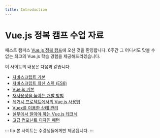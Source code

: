 ```yaml
---
title: Introduction
---
```


# Vue.js 정복 캠프 수업 자료

패스트 캠퍼스 [Vue.js 정복 캠프](https://www.fastcampus.co.kr/dev_camp_vue/)에 오신 것을 환영합니다.
6주간 그 어디서도 맛볼 수 없는 최고의 Vue.js 학습 경험을 제공해드리겠습니다.

이 사이트의 내용은 다음과 같습니다.

- [자바스크립트 기본](/js/object.html)
- [자바스크립트 최신 스펙 (ES6)](/es6/const-let.html)
- [Vue.js 기본](/vue/instance.html)
- [재사용성을 높이는 개발 방법](/syntax/filters.html)
- [레거시 프로젝트에서의 Vue.js 사용법](/legacy/jquery-to-vue.html)
- [Vuex를 이용한 상태 관리](/vuex/concept.html)
- [실무에서 알아야 하는 Vue.js 테크닉](advanced/folder-structure.html)
- [고급 컴포넌트 디자인 패턴](/design/pattern1.html)

::: tip
본 사이트는 수강생들에게만 제공됩니다.
:::